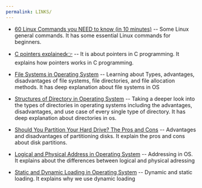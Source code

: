 ```yaml
---
permalink: LINKS/
---
```


* [60 Linux Commands you NEED to know (in 10 minutes)](https://www.youtube.com/watch?v=gd7BXuUQ91w) -- Some Linux general commands. It has some essential Linux commands for beginners.

* [C pointers explained👉](https://www.youtube.com/watch?v=DplxIq0mc_Y) -- It is about pointers in C programming. It explains how pointers works in C programming.

* [File Systems in Operating System](https://www.geeksforgeeks.org/file-systems-in-operating-system/) -- Learning about Types, advantages, disadvantages of file systems, file directories, and file allocation methods. It has deep explanation about file systems in OS

* [Structures of Directory in Operating System](https://www.geeksforgeeks.org/structures-of-directory-in-operating-system/) -- Taking a deeper look into the types of directories in operating systems including the advantages, disadvantages, and use case of every single type of directory. It has deep explanation about directories in os.

* [Should You Partition Your Hard Drive? The Pros and Cons](https://www.stellarinfo.com/article/should-you-partition-your-hard-drive-pros-and-cons.php#:~:text=Partitioning%20allows%20you%20to%20organize,partitions%20to%20access%20them%20swiftly.) -- Advantages and disadvantages of partitioning disks. It explain the pros and cons about disk partitions.

* [Logical and Physical Address in Operating System](https://www.geeksforgeeks.org/logical-and-physical-address-in-operating-system/) -- Addressing in OS. It explains about the differences between logical and physical adressing

* [Static and Dynamic Loading in Operating System](https://www.javatpoint.com/static-and-dynamic-loading-in-operating-system#:~:text=Dynamic%20loading%20refers%20to%20the,the%20need%20for%20additional%20software.) -- Dynamic and static loading. It explains why we use dynamic loading
